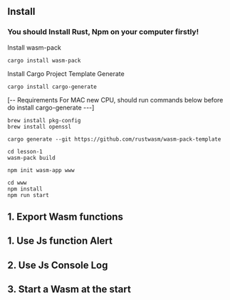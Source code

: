 ## Install
### You should Install Rust, Npm on your computer firstly!
Install wasm-pack
```
cargo install wasm-pack
```
Install Cargo Project Template Generate 
```
cargo install cargo-generate
```
[-- Requirements For MAC new CPU, should run commands below before do install cargo-generate  ---]
```
brew install pkg-config
brew install openssl
```

```
cargo generate --git https://github.com/rustwasm/wasm-pack-template
```

```
cd lesson-1
wasm-pack build
```

```
npm init wasm-app www
```

```
cd www
npm install
npm run start
```
## 1. Export Wasm functions
## 1. Use Js function Alert 
## 2. Use Js Console Log
## 3. Start a Wasm at the start


